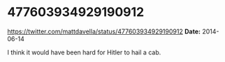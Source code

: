 # 477603934929190912
https://twitter.com/mattdavella/status/477603934929190912
**Date:** 2014-06-14

I think it would have been hard for Hitler to hail a cab.
